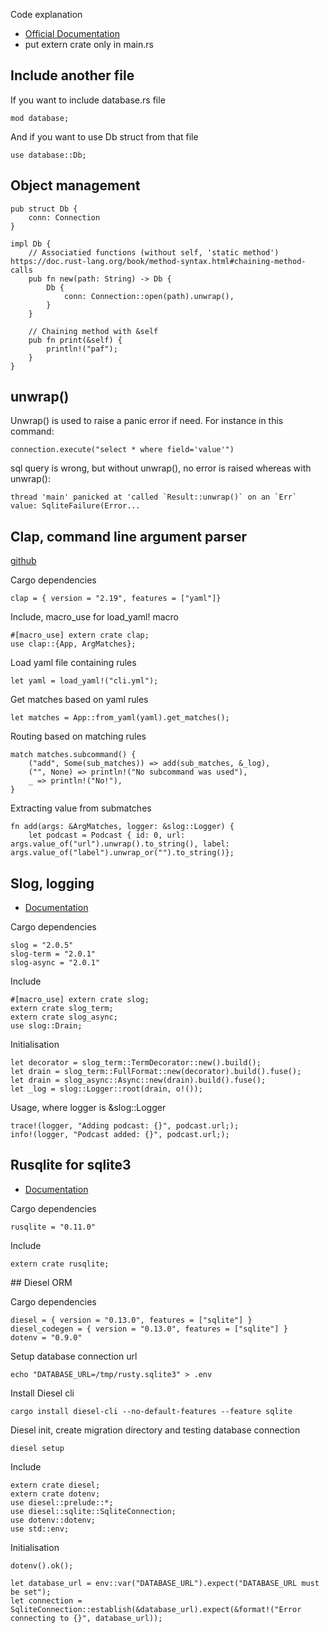 Code explanation 

- [Official Documentation](https://doc.rust-lang.org/book/)
- put extern crate only in main.rs 

## Include another file

If you want to include database.rs file

    mod database;

And if you want to use Db struct from that file 

    use database::Db;

## Object management 

    pub struct Db {
        conn: Connection
    }

    impl Db {
        // Associatied functions (without self, 'static method') https://doc.rust-lang.org/book/method-syntax.html#chaining-method-calls
        pub fn new(path: String) -> Db {
            Db {
                conn: Connection::open(path).unwrap(),
            }
        }

        // Chaining method with &self
        pub fn print(&self) {
            println!("paf");
        }
    }


## unwrap()

Unwrap() is used to raise a panic error if need. For instance in this command:

    connection.execute("select * where field='value'")

sql query is wrong, but without unwrap(), no error is raised whereas with unwrap():

    thread 'main' panicked at 'called `Result::unwrap()` on an `Err` value: SqliteFailure(Error...

## Clap, command line argument parser

[github](https://github.com/kbknapp/clap-rs/)

Cargo dependencies

    clap = { version = "2.19", features = ["yaml"]}

Include, macro_use for load_yaml! macro

    #[macro_use] extern crate clap;
    use clap::{App, ArgMatches};

Load yaml file containing rules 

    let yaml = load_yaml!("cli.yml");

Get matches based on yaml rules

    let matches = App::from_yaml(yaml).get_matches();

Routing based on matching rules 

    match matches.subcommand() {
        ("add", Some(sub_matches)) => add(sub_matches, &_log),
        ("", None) => println!("No subcommand was used"),
        _ => println!("No!"),
    }

Extracting value from submatches

    fn add(args: &ArgMatches, logger: &slog::Logger) {
        let podcast = Podcast { id: 0, url: args.value_of("url").unwrap().to_string(), label: args.value_of("label").unwrap_or("").to_string()};

## Slog, logging

- [Documentation](https://docs.rs/slog/2.0.5/slog/)

Cargo dependencies

    slog = "2.0.5"
    slog-term = "2.0.1"
    slog-async = "2.0.1"

Include

    #[macro_use] extern crate slog;
    extern crate slog_term;
    extern crate slog_async;
    use slog::Drain;

Initialisation

    let decorator = slog_term::TermDecorator::new().build();
    let drain = slog_term::FullFormat::new(decorator).build().fuse();
    let drain = slog_async::Async::new(drain).build().fuse();
    let _log = slog::Logger::root(drain, o!());

Usage, where logger is &slog::Logger

    trace!(logger, "Adding podcast: {}", podcast.url;);
    info!(logger, "Podcast added: {}", podcast.url;);

## Rusqlite for sqlite3

- [Documentation](https://jgallagher.github.io/rusqlite/rusqlite/index.html)

Cargo dependencies

    rusqlite = "0.11.0"   

Include

    extern crate rusqlite;

## Diesel ORM

Cargo dependencies 

    diesel = { version = "0.13.0", features = ["sqlite"] }
    diesel_codegen = { version = "0.13.0", features = ["sqlite"] }
    dotenv = "0.9.0"

Setup database connection url 

    echo "DATABASE_URL=/tmp/rusty.sqlite3" > .env

Install Diesel cli

    cargo install diesel-cli --no-default-features --feature sqlite

Diesel init, create migration directory and testing database connection

    diesel setup

Include

    extern crate diesel;
    extern crate dotenv;
    use diesel::prelude::*;
    use diesel::sqlite::SqliteConnection;
    use dotenv::dotenv;
    use std::env;

Initialisation

    dotenv().ok();

    let database_url = env::var("DATABASE_URL").expect("DATABASE_URL must be set");
    let connection = SqliteConnection::establish(&database_url).expect(&format!("Error connecting to {}", database_url));
